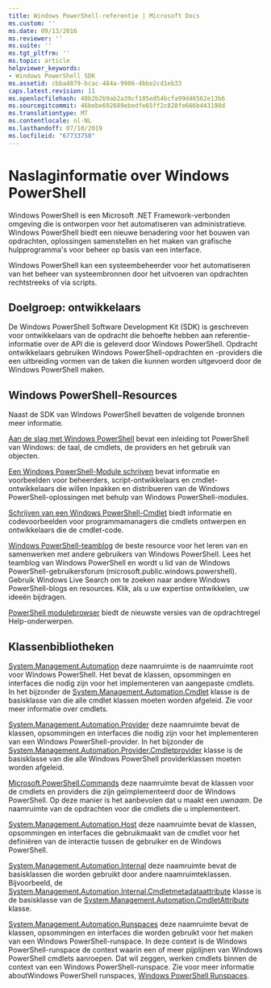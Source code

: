 ```yaml
---
title: Windows PowerShell-referentie | Microsoft Docs
ms.custom: ''
ms.date: 09/13/2016
ms.reviewer: ''
ms.suite: ''
ms.tgt_pltfrm: ''
ms.topic: article
helpviewer_keywords:
- Windows PowerShell SDK
ms.assetid: cbba4879-bcac-484a-9906-4bbe2cd1eb33
caps.latest.revision: 11
ms.openlocfilehash: 48b2b2b9ab2a39cf185ed54bcfa99d46562e13b6
ms.sourcegitcommit: 46bebe692689ebedfe65ff2c828fe666b443198d
ms.translationtype: MT
ms.contentlocale: nl-NL
ms.lasthandoff: 07/10/2019
ms.locfileid: "67733750"
---
```

# <a name="windows-powershell-reference"></a>Naslaginformatie over Windows PowerShell

Windows PowerShell is een Microsoft .NET Framework-verbonden omgeving die is ontworpen voor het automatiseren van administratieve. Windows PowerShell biedt een nieuwe benadering voor het bouwen van opdrachten, oplossingen samenstellen en het maken van grafische hulpprogramma's voor beheer op basis van een interface.

Windows PowerShell kan een systeembeheerder voor het automatiseren van het beheer van systeembronnen door het uitvoeren van opdrachten rechtstreeks of via scripts.

## <a name="developer-audience"></a>Doelgroep: ontwikkelaars

De Windows PowerShell Software Development Kit (SDK) is geschreven voor ontwikkelaars van de opdracht die behoefte hebben aan referentie-informatie over de API die is geleverd door Windows PowerShell. Opdracht ontwikkelaars gebruiken Windows PowerShell-opdrachten en -providers die een uitbreiding vormen van de taken die kunnen worden uitgevoerd door de Windows PowerShell maken.

## <a name="windows-powershell-resources"></a>Windows PowerShell-Resources

Naast de SDK van Windows PowerShell bevatten de volgende bronnen meer informatie.

[Aan de slag met Windows PowerShell](/powershell/scripting/getting-started/getting-started-with-windows-powershell) bevat een inleiding tot PowerShell van Windows: de taal, de cmdlets, de providers en het gebruik van objecten.

[Een Windows PowerShell-Module schrijven](./module/writing-a-windows-powershell-module.md) bevat informatie en voorbeelden voor beheerders, script-ontwikkelaars en cmdlet-ontwikkelaars die willen Inpakken en distribueren van de Windows PowerShell-oplossingen met behulp van Windows PowerShell-modules.

[Schrijven van een Windows PowerShell-Cmdlet](./cmdlet/writing-a-windows-powershell-cmdlet.md) biedt informatie en codevoorbeelden voor programmamanagers die cmdlets ontwerpen en ontwikkelaars die de cmdlet-code.

[Windows PowerShell-teamblog](https://blogs.msdn.microsoft.com/PowerShell/) de beste resource voor het leren van en samenwerken met andere gebruikers van Windows PowerShell. Lees het teamblog van Windows PowerShell en wordt u lid van de Windows PowerShell-gebruikersforum (microsoft.public.windows.powershell). Gebruik Windows Live Search om te zoeken naar andere Windows PowerShell-blogs en resources. Klik, als u uw expertise ontwikkelen, uw ideeën bijdragen.

[PowerShell modulebrowser](/powershell/module/) biedt de nieuwste versies van de opdrachtregel Help-onderwerpen.

## <a name="class-libraries"></a>Klassenbibliotheken

[System.Management.Automation](/dotnet/api/System.Management.Automation) deze naamruimte is de naamruimte root voor Windows PowerShell. Het bevat de klassen, opsommingen en interfaces die nodig zijn voor het implementeren van aangepaste cmdlets. In het bijzonder de [System.Management.Automation.Cmdlet](/dotnet/api/System.Management.Automation.Cmdlet) klasse is de basisklasse van die alle cmdlet klassen moeten worden afgeleid. Zie voor meer informatie over cmdlets.

[System.Management.Automation.Provider](/dotnet/api/System.Management.Automation.Provider) deze naamruimte bevat de klassen, opsommingen en interfaces die nodig zijn voor het implementeren van een Windows PowerShell-provider. In het bijzonder de [System.Management.Automation.Provider.Cmdletprovider](/dotnet/api/System.Management.Automation.Provider.CmdletProvider) klasse is de basisklasse van die alle Windows PowerShell providerklassen moeten worden afgeleid.

[Microsoft.PowerShell.Commands](/dotnet/api/Microsoft.PowerShell.Commands) deze naamruimte bevat de klassen voor de cmdlets en providers die zijn geïmplementeerd door de Windows PowerShell. Op deze manier is het aanbevolen dat u maakt een *uwnaam*. De naamruimte van de opdrachten voor die cmdlets die u implementeert.

[System.Management.Automation.Host](/dotnet/api/System.Management.Automation.Host) deze naamruimte bevat de klassen, opsommingen en interfaces die gebruikmaakt van de cmdlet voor het definiëren van de interactie tussen de gebruiker en de Windows PowerShell.

[System.Management.Automation.Internal](/dotnet/api/System.Management.Automation.Internal) deze naamruimte bevat de basisklassen die worden gebruikt door andere naamruimteklassen. Bijvoorbeeld, de [System.Management.Automation.Internal.Cmdletmetadataattribute](/dotnet/api/System.Management.Automation.Internal.CmdletMetadataAttribute) klasse is de basisklasse van de [System.Management.Automation.CmdletAttribute](/dotnet/api/System.Management.Automation.CmdletAttribute) klasse.

[System.Management.Automation.Runspaces](/dotnet/api/System.Management.Automation.Runspaces) deze naamruimte bevat de klassen, opsommingen en interfaces die worden gebruikt voor het maken van een Windows PowerShell-runspace. In deze context is de Windows PowerShell-runspace de context waarin een of meer pijplijnen van Windows PowerShell cmdlets aanroepen. Dat wil zeggen, werken cmdlets binnen de context van een Windows PowerShell-runspace. Zie voor meer informatie aboutWindows PowerShell runspaces, [Windows PowerShell Runspaces](https://msdn.microsoft.com/en-us/a1582cfe-f06d-4aff-adc6-71f49a860ce9).
